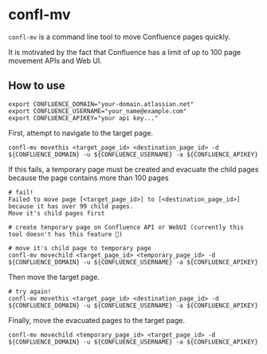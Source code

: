 # confl-mv

`confl-mv` is a command line tool to move Confluence pages quickly.

It is motivated by the fact that Confluence has a limit of up to 100 page movement APIs and Web UI.

## How to use

```
export CONFLUENCE_DOMAIN="your-domain.atlassian.net"
export CONFLUENCE_USERNAME="your_name@example.com"
export CONFLUENCE_APIKEY="your api key..."
```

First, attempt to navigate to the target page.

```
confl-mv movethis <target_page_id> <destination_page_id> -d ${CONFLUENCE_DOMAIN} -u ${CONFLUENCE_USERNAME} -a ${CONFLUENCE_APIKEY}
```

If this fails, a temporary page must be created and evacuate the child pages because the page contains more than 100 pages

```
# fail!
Failed to move page [<target_page_id>] to [<destination_page_id>]
because it has over 99 child pages.
Move it's child pages first

# create tenporary page on Confluence API or WebUI (currently this tool doesn't has this feature 🙏)

# move it's child page to temporary page
confl-mv movechild <target_page_id> <temporary_page_id> -d ${CONFLUENCE_DOMAIN} -u ${CONFLUENCE_USERNAME} -a ${CONFLUENCE_APIKEY}
```

Then move the target page.

```
# try again!
confl-mv movethis <target_page_id> <destination_page_id> -d ${CONFLUENCE_DOMAIN} -u ${CONFLUENCE_USERNAME} -a ${CONFLUENCE_APIKEY}
```

Finally, move the evacuated pages to the target page.

```
confl-mv movechild <temporary_page_id> <target_page_id> -d ${CONFLUENCE_DOMAIN} -u ${CONFLUENCE_USERNAME} -a ${CONFLUENCE_APIKEY}
```
